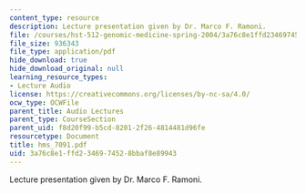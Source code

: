 ```yaml
---
content_type: resource
description: Lecture presentation given by Dr. Marco F. Ramoni.
file: /courses/hst-512-genomic-medicine-spring-2004/3a76c8e1ffd2346974528bbaf8e89943_hms_7091.pdf
file_size: 936343
file_type: application/pdf
hide_download: true
hide_download_original: null
learning_resource_types:
- Lecture Audio
license: https://creativecommons.org/licenses/by-nc-sa/4.0/
ocw_type: OCWFile
parent_title: Audio Lectures
parent_type: CourseSection
parent_uid: f8d20f99-b5cd-8201-2f26-4814481d96fe
resourcetype: Document
title: hms_7091.pdf
uid: 3a76c8e1-ffd2-3469-7452-8bbaf8e89943
---
```

Lecture presentation given by Dr. Marco F. Ramoni.